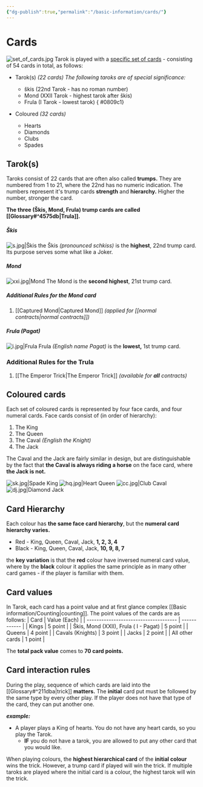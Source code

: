 ```yaml
---
{"dg-publish":true,"permalink":"/basic-information/cards/"}
---
```


# Cards
![set_of_cards.jpg](/img/user/Resources/set_of_cards.jpg)
Tarok is played with a [specific set of cards](obsidian://open?vault=Tarok&file=Resources%2Fset_of_cards.jpg) - consisting of 54 cards in total, as follows:

- Tarok(s) *(22 cards)*
	*The following taroks are of special significance:*
	-  škis (22nd Tarok - has no roman number)
	-  Mond (XXII Tarok - highest tarok after škis)
	-  Frula (I Tarok - lowest tarok)
{ #0809c1}

- Coloured *(32 cards)*
	- Hearts
	- Diamonds
	- Clubs
	- Spades

## Tarok(s)
Taroks consist of 22 cards that are often also called **trumps.** They are numbered from 1 to 21, where the 22nd has no numeric indication.
The numbers represent it's trump cards **strength** and **hierarchy.**  Higher the number, stronger the card.

**The three (Škis, Mond, Frula) trump cards are called [[Glossary#^4575db\|Trula]].**

##### Škis
![s.jpg|Škis](/img/user/Resources/s.jpg)
the Škis *(pronounced schkiss)* is the **highest**, 22nd trump card. Its purpose serves some what like a Joker.

##### Mond
![xxi.jpg|Mond](/img/user/Resources/xxi.jpg)
The Mond is the **second highest**, 21st trump card.

##### Additional Rules for the Mond card
1. [[Captured Mond\|Captured Mond]] *(applied for [[normal contracts\|normal contracts]])*


##### Frula (Pagat)
![i.jpg|Frula](/img/user/Resources/i.jpg)
Frula *(English name Pagat)* is the **lowest,** 1st trump card.

### Additional Rules for the Trula 
1. [[The Emperor Trick\|The Emperor Trick]] *(available for **all** contracts)*

## Coloured cards 
Each set of coloured cards is represented by four face cards, and four numeral cards.
Face cards consist of (in order of hierarchy):
1. The King
2. The Queen
3. The Caval *(English the Knight)*
4. The Jack

The Caval and the Jack are fairly similar in design, but are distinguishable by the fact that **the Caval is always riding a horse** on the face card, where **the Jack is not.**

![sk.jpg|Spade King](/img/user/Resources/sk.jpg) ![hq.jpg|Heart Queen](/img/user/Resources/hq.jpg) ![cc.jpg|Club Caval](/img/user/Resources/cc.jpg) ![dj.jpg|Diamond Jack](/img/user/Resources/dj.jpg)

## Card Hierarchy
Each colour has **the same face card hierarchy**, but the **numeral card hierarchy varies.**
- Red  - King, Queen, Caval, Jack, **1, 2, 3, 4**
- Black - King, Queen, Caval, Jack, **10, 9, 8, 7**

the **key variation** is that the **red** colour have inversed numeral card value, where by the **black** colour it applies the same principle as in many other card games - if the player is familiar with them.

## Card values
In Tarok, each card has a point value and at first glance complex [[Basic information/Counting\|counting]]. 
The point values of the cards are as follows:
| Card                                  | Value (Each) |
| ------------------------------------- | ------------ |
| Kings                                 | 5 point      |
| Škis, Mond (XXII), Frula ( I - Pagat) | 5 point      |
| Queens                                | 4 point      |
| Cavals (Knights)                      | 3 point      |
| Jacks                                 | 2 point      |
| All other cards                  | 1 point      |

The **total pack value** comes to **70 card points.**

## Card interaction rules
During the play, sequence of which cards are laid into the [[Glossary#^211dba\|trick]] **matters.** The **initial** card put must be followed by the same type by every other play. If the player does not have that type of the card, they can put another one.

***example:***
- A player plays a King of hearts. You do not have any heart cards, so you play the Tarok.
	- **IF** you do not have a tarok, you are allowed to put any other card that you would like.

When playing colours, the **highest hierarchical card** of the **initial colour** wins the trick. However, a trump card if played will win the trick.
	If multiple taroks are played where the initial card is a colour, the highest tarok will win the trick.



